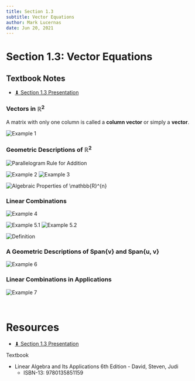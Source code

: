 ```yaml
---
title: Section 1.3
subtitle: Vector Equations
author: Mark Lucernas
date: Jun 20, 2021
---
```



# Section 1.3: Vector Equations

## Textbook Notes

- [⬇ Section 1.3 Presentation](file:../../../../../../files/summer-2021/MATH-254/notes/ch-1/sec_1-3/sec_1-3_presentation.pptx)

### Vectors in $\mathbb{R}^{2}$

A matrix with only one column is called a **column vector** or simply
a **vector**.

![Example 1](../../../../../../files/summer-2021/MATH-254/notes/ch-1/sec_1-3/sec_1-3_example_1.png)

### Geometric Descriptions of $\mathbb{R}^{2}$

![Parallelogram Rule for Addition](../../../../../../files/summer-2021/MATH-254/notes/ch-1/sec_1-3/sec_1-3_parallelogram_rule_for_addition.png)

![Example 2](../../../../../../files/summer-2021/MATH-254/notes/ch-1/sec_1-3/sec_1-3_example_2.png)
![Example 3](../../../../../../files/summer-2021/MATH-254/notes/ch-1/sec_1-3/sec_1-3_example_3.png)

![Algebraic Properties of \mathbb{R}^{n}](../../../../../../files/summer-2021/MATH-254/notes/ch-1/sec_1-3/sec_1-3_algebraic_properties_of_Rn.png)

### Linear Combinations

![Example 4](../../../../../../files/summer-2021/MATH-254/notes/ch-1/sec_1-3/sec_1-3_example_4.png)

![Example 5.1](../../../../../../files/summer-2021/MATH-254/notes/ch-1/sec_1-3/sec_1-3_example_5-1.png)
![Example 5.2](../../../../../../files/summer-2021/MATH-254/notes/ch-1/sec_1-3/sec_1-3_example_5-2.png)

![Definition](../../../../../../files/summer-2021/MATH-254/notes/ch-1/sec_1-3/sec_1-3_definition_linear_combinations.png)

### A Geometric Descriptions of Span{v} and Span{u, v}

![Example 6](../../../../../../files/summer-2021/MATH-254/notes/ch-1/sec_1-3/sec_1-3_example_6.png)

### Linear Combinations in Applications

![Example 7](../../../../../../files/summer-2021/MATH-254/notes/ch-1/sec_1-3/sec_1-3_example_7.png)

<br>

# Resources

- [⬇ Section 1.3 Presentation](file:../../../../../../files/summer-2021/MATH-254/notes/ch-1/sec_1-3/sec_1-3_presentation.pptx)

Textbook

+ Linear Algebra and Its Applications 6th Edition - David, Steven, Judi
  + ISBN-13: 9780135851159

